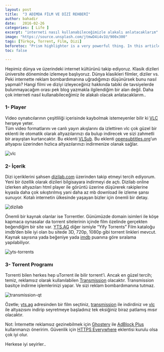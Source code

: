 ```yaml
---
layout: post
title:  "3 ADIMDA FİLM VE DİZİ REHBERİ"
author: bahadir
date:   2016-02-26
categories: [ Life ]
excerpt: "interneti nasıl kullanabileceğimizle alakalı anlatacaklarım"
image: "https://source.unsplash.com/jtmwD4i4v1U/900x300" 
tags: [Türkçe, Torrent, Film, Dizi]
beforetoc: "Prism highlighter is a very powerful thing. In this article I'm going to show you what you can actually do with it, some tricks and tips while editing your post. Tocs is also enabled as you can see in summary."
toc: false

---
```


Hepimiz dünya ve üzerindeki internet kültürünü takip ediyoruz. Klasik dizileri üniversite döneminde izlemeye başlıyoruz. Dünya klasikleri filmler, diziler vs. Peki internette reklam bombardımanına uğradığımızı düşünürsek bunu nasıl yapmalı? Hangi filmi ve diziyi izleyeceğiniz hakkında tabiki de tavsiyelerde bulunmayacağım orası pek blog yazmakla ilgilendiğim bir alan değil. Daha çok interneti nasıl kullanabileceğimiz ile alakalı olacak anlatacaklarım..

### 1- Player

Video oynatıcılarının çeşitliliği içerisinde kaybolmak istemeyenler bilir ki  [VLC](http://www.videolan.org/vlc/)  herşeye yeter.  
Tüm video formatlarını ve canlı yayın akışlarını da izlettiren vlc çok güzel bir eklenti ile otomatik olarak altyazılarınızı da bulup indirecek ve sizi zahmetli bir arayıştan kurtarıcaktır. Bu eklenti  [VLSub](https://addons.videolan.org/p/1154045/). Bu eklenti [opensubtitles.org](http://www.opensubtitles.org/)‘un altyapısı üzerinden hızlıca altyazılarınızı indirmenize olanak sağlar.

![vlc](https://images.videolan.org/images/VLC-IconSmall.png)

### 2- İçerik

Dizi içeriklerini şahsen  [dizilab.com](http://www.dizilab.com/) üzerinden takip etmeyi tercih ediyorum. Yeni bir özellik olarak dizileri bilgisayara indirmeyi de açtı. Dizilab online izlerken altyazıları html player ile görüntü üzerine düşürerek rakiplerine kıyasla daha çok sıkıştırılmış yani daha az mb download ile izleme şansı sunuyor. Kotalı internetin ülkesinde yaşayan bizler için önemli bir detay.

![dizilab](https://dizilab.pw/template/assets/images/default-avatar.png)

Önemli bir kaynak olanlar ise Torrentler. Günümüzde domain isimleri ile köşe kapmaca oynasalar da torrent sitelerinin içinde film özelinde gerçekten beğendiğim bir site var.  [YTS.AG](http://www.yts.ag/) diğer ismiyle “Yify Torrents” Film kataloğu imdb’den bile iyi olan bu sitede 3D, 720p, 1080p gibi torrent linkleri mevcut. Kaynak sayısına yada beğeniye yada  [imdb](http://www.imdb.com/)  puanına göre sıralama yapılabiliyor.

![yts-torrents](https://encrypted-tbn0.gstatic.com/images?q=tbn:ANd9GcTAj_9kdcMleSLg3Ah1aMMQXPokGyaa7x3d0PLjMiGwL_MpcZzO )


### 3- Torrent Programı

Torrenti bilen herkes hep uTorrent ile bilir torrent’i. Ancak en güzel tercih; temiz, reklamsız olarak kullanılabilen  [Transmission](http://www.transmissionbt.com/)  olacaktır. Transmission basitçe indirme işlemlerinizi yapar. Ve sizi reklam bombardımanına tutmaz.

![transmission-qt](https://static.techspot.com/images2/downloads/topdownload/2014/05/transmission.png)

Özetle;  [yts.ag](http://yts.ag/)  adresinden bir film seçtiniz,  [transmission](http://www.transmissionbt.com/)  ile indirdiniz ve  [vlc](http://www.videolan.org/vlc/)  ile altyazısını indirip seyretmeye başladınız tek eksiğiniz biraz patlamış mısır olacaktır.

Not: İnternette reklamsız gezinebilmek için  [Ghostery](https://www.ghostery.com/try-us/download-browser-extension/) ile  [AdBlock Plus](https://adblockplus.org/)  kullanmanızı öneririm. Güvenlik için  [HTTPS Everywhere](https://www.eff.org/tr/https-everywhere)  eklentisi kurulu olsa çok iyi olur.

Herkese iyi seyirler..
